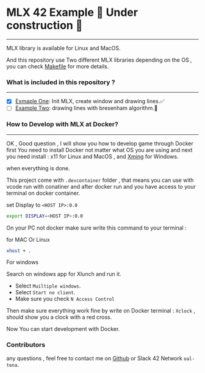 # MLX 42 Example 🚧 Under construction 🚧
---
MLX library is available for Linux and MacOS.

And this repository use Two different MLX libraries depending on the OS , you can check [Makefile](./Makefile) for more details.


### What is included in this repository ?
---
- [x] [Exmaple One](./src/window/): Init MLX, create window and drawing lines.✅
- [ ] [Example Two](./src/bresenham/): drawing lines with bresenham algorithm.🚧

### How to Develop with MLX at Docker?
---
OK , Good question , I will show you how to develop game through Docker first You need to install Docker not matter what OS you are using and next you need install :
x11 for Linux and MacOS , and [Xming](https://sourceforge.net/projects/xming/) for Windows.

when everything is done.

This project come with `.devcontainer` folder , that means you can use with vcode  run with conatiner and after docker run and you have access to your terminal on docker container.

set Display to `<HOST IP>:0.0`
```bash 
export DISPLAY=<HOST IP>:0.0
```

On your PC not docker make sure write this command to your terminal :

for MAC Or Linux
```bash
xhost + .
```

For windows

Search on windows app for Xlunch and run it.
 - Select `Muiltiple windows`.
 - Select `Start no client`.
 - Make sure you check `N Access Control`

 Then make sure everything work fine by write on Docker terminal :
 `Xclock` , should show you a clock with a red cross.

 Now You can start development with Docker.

### Contributors
any questions , feel free to contact me on [Github](https://github.com/i99dev) or Slack 42 Network `oal-tena`.